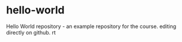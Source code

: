 # hello-world
Hello World repository - an example repository for the course.
editing directly on github.
rt
